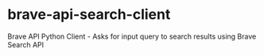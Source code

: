 # brave-api-search-client
Brave API Python Client - Asks for input query to search results using Brave Search API
